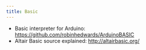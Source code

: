 ```yaml
---
title: Basic
---
```

* Basic interpreter for Arduino: https://github.com/robinhedwards/ArduinoBASIC
* Altair Basic source explained: http://altairbasic.org/
